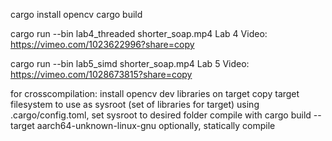 cargo install opencv
cargo build



cargo run --bin lab4_threaded shorter_soap.mp4
Lab 4 Video: https://vimeo.com/1023622996?share=copy


cargo run --bin lab5_simd shorter_soap.mp4
Lab 5 Video: https://vimeo.com/1028673815?share=copy



for crosscompilation:
install opencv dev libraries on target
copy target filesystem to use as sysroot (set of libraries for target)
using .cargo/config.toml, set sysroot to desired folder
compile with cargo build --target aarch64-unknown-linux-gnu
optionally, statically compile

